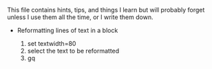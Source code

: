 This file contains hints, tips, and things I learn but will probably forget
unless I use them all the time, or I write them down.

* Reformatting lines of text in a block

    1. set textwidth=80
    2. select the text to be reformatted
    3. gq
